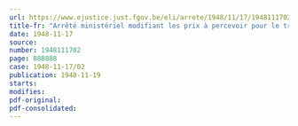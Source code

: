 ```yaml
---
url: https://www.ejustice.just.fgov.be/eli/arrete/1948/11/17/1948111702/justel
title-fr: "Arrêté ministériel modifiant les prix à percevoir pour le transport des voyageurs sur les lignes de tramways et trolleybus"
date: 1948-11-17
source:
number: 1948111702
page: 888888
case: 1948-11-17/02
publication: 1948-11-19
starts:
modifies:
pdf-original:
pdf-consolidated:
---
```


